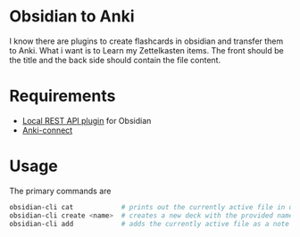 # Obsidian to Anki
I know there are plugins to create flashcards in obsidian and transfer them to Anki. What i want is to Learn my Zettelkasten items. The front should be the title and the back side should contain the file content.

# Requirements
- [Local REST API plugin](https://github.com/coddingtonbear/obsidian-local-rest-api) for Obsidian
- [Anki-connect](https://git.sr.ht/~foosoft/anki-connect)

# Usage
The primary commands are
```bash
obsidian-cli cat            # prints out the currently active file in obsidian
obsidian-cli create <name>  # creates a new deck with the provided name in anki
obsidian-cli add            # adds the currently active file as a note in anki
```